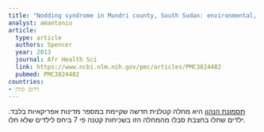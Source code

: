```yaml
---
title: "Nodding syndrome in Mundri county, South Sudan: environmental, nutritional and infectious factors"
analyst: amantonio
article:
  type: article
  authors: Spencer
  year: 2013
  journal: Afr Health Sci
  link: https://www.ncbi.nlm.nih.gov/pmc/articles/PMC3824482
  pubmed: PMC3824482
countries:
- דרום סודן
---
```


[תסמונת הנהון](https://en.wikipedia.org/wiki/Nodding_disease) היא מחלה קטלנית חדשה שקיימת במספר מדינות אפריקאיות בלבד. ילדים שחלו בחצבת סבלו מהמחלה הזו בשכיחות קטנה פי 7 ביחס לילדים שלא חלו.
